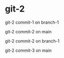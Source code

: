 # git-2

git-2 commit-1 on branch-1

git-2 commit-2 on main

git-2 commit-2 on branch-1

git-2 commit-3 on main
